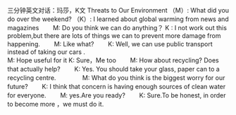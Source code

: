三分钟英文对话：玛莎，K文
                 Threats to Our Environment
（M）: What did you do over the weekend?
（K）: I learned about global warming from news and magazines
　　M:  Do you think we can do anything？
        K :  I not work out this problem,but there are lots of things we can  to prevent more damage from happening.
　　M: Like what?
　　K: Well, we can use public transport instead of taking our cars .  
        M: Hope useful for it
        K: Sure，Me too
　　M: How about recycling? Does that actually help?
　　K: Yes. You should take your glass, paper can to a recycling centre.　　
　　M: What do you think is the biggest worry for our future?
　　K: I think that  concern is having enough sources of clean water for everyone.
　　M: yes.Are you ready?
　　K: Sure.To be honest, in order to become more ，we must do it.
